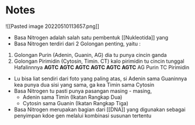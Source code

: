 # Notes
![[Pasted image 20220510113657.png]]

- Basa Nitrogen adalah salah satu pembentuk [[Nukleotida]] yang 
- Basa Nitrogen terdiri dari 2 Golongan penting, yaitu :
1. Golongan Purin (Adenin, Guanin, AG) dia tu punya cincin ganda
2. Golongan Pirimidin (Cytosin, Timin. CT) kalo pirimidin tu cincin tunggal
Hafalinnnya **AGTC AGTC AGTC AGTC AGTC AGTC** AG Purin TC Pirimidin
- Lu bisa liat sendiri dari foto yang paling atas, si Adenin sama Guaninnya kea punya dua sisi yang sama, ga kea Timin sama Cytosin
- Basa Nitrogen tu pasti punya pasangan masing - masing, 
	- Adenin sama Timin (Ikatan Rangkap Dua)
	- Cytosin sama Guanin (Ikatan Rangkap Tiga)
- Basa Nitrogen merupakan bagian dari [[DNA]] yang digunakan sebagai penyimpan kdoe gen melalui kombinasi susunan tertentu
